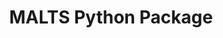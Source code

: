 ---
layout: default
title: MALTS Python Package
parent: Software Packages
nav_order: 3
redirect_to: /MALTS
---